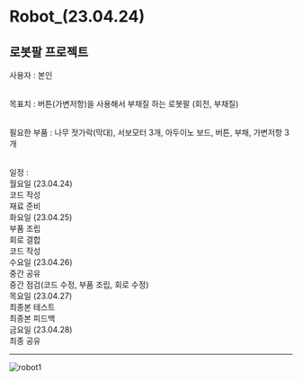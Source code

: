 # Robot_(23.04.24)
## 로봇팔 프로젝트
 
사용자 : 본인 <br/><br/>

목표치 : 버튼(가변저항)을 사용해서 부채질 하는 로봇팔 (회전, 부채질) <br/><br/>

필요한 부품 : 나무 젓가락(막대),  서보모터 3개,  아두이노 보드, 버튼, 부채, 가변저항 3개 <br/><br/>

일정 : <br/>
월요일 (23.04.24) <br/>
코드 작성 <br/>
재료 준비 <br/>
화요일 (23.04.25) <br/>
부품 조립 <br/>
회로 결합 <br/>
코드 작성 <br/>
수요일 (23.04.26) <br/>
중간 공유 <br/>
중간 점검(코드 수정, 부품 조립, 회로 수정) <br/>
목요일 (23.04.27) <br/>
최종본 테스트 <br/>
최종본 피드백 <br/>
금요일 (23.04.28) <br/>
최종 공유 <br/>
<hr/>

![robot1](https://user-images.githubusercontent.com/129159977/235816619-d2b7fc7c-c100-4004-bc07-b8a148a79205.png)
